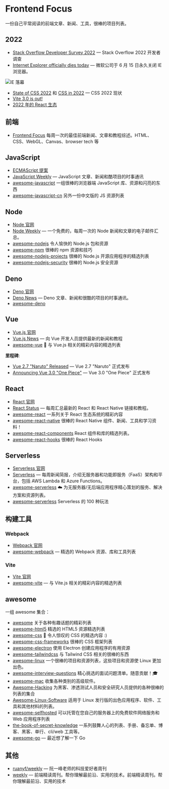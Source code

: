 # Frontend Focus

一份自己平常阅读的前端文章、新闻、工具，很棒的项目列表。

## 2022

- [Stack Overflow Developer Survey 2022](https://survey.stackoverflow.co/2022/) — Stack Overflow 2022 开发者调查
- [Internet Explorer officially dies today](https://www.trustedreviews.com/news/internet-explorer-officially-dies-today-4241472) — 微软公司于 6 月 15 日永久关闭 IE 浏览器。

![IE 落幕](https://upload-images.jianshu.io/upload_images/18281896-861e71f736cdc412.png?imageMogr2/auto-orient/strip%7CimageView2/2/w/1240)

- [State of CSS 2022](https://web.dev/state-of-css-2022/) 和 [CSS in 2022](https://www.bram.us/2021/12/27/css-in-2022/) — CSS 2022 现状
- [Vite 3.0 is out!](https://vitejs.dev/blog/announcing-vite3.html)
- [2022 年的 React 生态](https://juejin.cn/post/7085542534943883301)

## 前端

- [Frontend Focus](https://frontendfoc.us/) 每周一次的最佳前端新闻、文章和教程综述。HTML、CSS、WebGL、Canvas、browser tech 等

## JavaScript

- [ECMAScript 提案](https://tc39.es)
- [JavaScript Weekly](https://javascriptweekly.com/) — JavaScript 文章、新闻和酷项目的时事通讯
- [awesome-javascript](https://github.com/sorrycc/awesome-javascript) 一组很棒的浏览器端 JavaScript 库、资源和闪亮的东西
- [awesome-javascript-cn](https://github.com/jobbole/awesome-javascript-cn) 另外一份中文版的 JS 资源列表

## Node

- [Node 官网](https://nodejs.org/en/)
- [Node Weekly](https://nodeweekly.com/) — 一个免费的，每周一次的 Node 新闻和文章的电子邮件汇总。
- [awesome-nodejs](https://github.com/sindresorhus/awesome-nodejs) 令人愉快的 Node.js 包和资源
- [awesome-npm](https://github.com/sindresorhus/awesome-npm) 很棒的 npm 资源和技巧
- [awesome-nodejs-projects](https://github.com/sqreen/awesome-nodejs-projects) 很棒的 Node.js 开源应用程序的精选列表
- [awesome-nodejs-security](https://github.com/lirantal/awesome-nodejs-security) 很棒的 Node.js 安全资源

## Deno

- [Deno 官网](https://deno.land/)
- [Deno News](https://deno.news/) — Deno 文章、新闻和很酷的项目的时事通讯。
- [awesome-deno](https://github.com/denolib/awesome-deno)

## Vue

- [Vue.js 官网](https://vuejs.org/)
- [Vue.js News](https://news.vuejs.org/) — 向 Vue 开发人员提供最新的新闻和教程
- [awesome-vue](https://github.com/vuejs/awesome-vue) 🎉 与 Vue.js 相关的精彩内容的精选列表

**里程碑**:

- [Vue 2.7 "Naruto" Released](https://blog.vuejs.org/posts/vue-2-7-naruto.html) — Vue 2.7 "Naruto" 正式发布
- [Announcing Vue 3.0 "One Piece"](https://blog.vuejs.org/posts/vue-3-one-piece.html) — Vue 3.0 "One Piece" 正式发布

## React

- [React 官网](https://github.com/facebook/react)
- [React Status](https://react.statuscode.com/) — 每周汇总最新的 React 和 React Native 链接和教程。
- [awesome-react](https://github.com/enaqx/awesome-react) 一系列关于 React 生态系统的精彩内容
- [awesome-react-native](https://github.com/jondot/awesome-react-native) 很棒的 React Native 组件、新闻、工具和学习资料！
- [awesome-react-components](https://github.com/brillout/awesome-react-components) React 组件和库的精选列表。
- [awesome-react-hooks](https://github.com/rehooks/awesome-react-hooks) 很棒的 React Hooks

## Serverless

- [Serverless 官网](https://cn.serverless.com/)
- [Serverless](https://serverless.email/) — 每周新闻简报，介绍无服务器和功能即服务（FaaS）架构和平台，包括 AWS Lambda 和 Azure Functions。
- [awesome-serverless](https://github.com/anaibol/awesome-serverless) ☁️ 为无服务器/无后端应用程序精心策划的服务、解决方案和资源列表。
- [awesome-serverless](https://github.com/tinafangkunding/awesome-serverless) Serverless 的 100 种玩法

## 构建工具

### Webpack

- [Webpack 官网](https://webpack.js.org/)
- [awesome-webpack](https://github.com/webpack-contrib/awesome-webpack) — 精选的 Webpack 资源、库和工具列表

### Vite

- [Vite 官网](https://vitejs.dev/)
- [awesome-vite](https://github.com/vitejs/awesome-vite) — 与 Vite.js 相关的精彩内容的精选列表

## awesome

一组 awesome 集合：

- [awesome](https://github.com/sindresorhus/awesome) 关于各种有趣话题的精彩列表
- [awesome-html5](https://github.com/diegocard/awesome-html5) 精选的 HTML5 资源精选列表
- [awesome-css](https://github.com/awesome-css-group/awesome-css) 🎨 令人惊叹的 CSS 的精选内容 :)
- [awesome-css-frameworks](https://github.com/troxler/awesome-css-frameworks) 很棒的 CSS 框架列表
- [awesome-electron](https://github.com/sindresorhus/awesome-electron) 使用 Electron 创建应用程序的有用资源
- [awesome-tailwindcss](https://github.com/aniftyco/awesome-tailwindcss) 与 Tailwind CSS 相关的很棒的东西
- [awesome-linux](https://github.com/inputsh/awesome-linux) 一个很棒的项目和资源列表，这些项目和资源使 Linux 更加出色。
- [awesome-interview-questions](https://github.com/DopplerHQ/awesome-interview-questions) 精心挑选的面试问题清单。随意贡献！🎓
- [awesome-mac](https://github.com/jaywcjlove/awesome-mac) 收集各种类别的高级软件。
- [Awesome-Hacking](https://github.com/Hack-with-Github/Awesome-Hacking) 为黑客、渗透测试人员和安全研究人员提供的各种很棒的列表的集合
- [Awesome-Linux-Software](https://github.com/luong-komorebi/Awesome-Linux-Software) 适用于 Linux 发行版的出色应用程序、软件、工具和其他材料的列表。
- [awesome-selfhosted](https://github.com/awesome-selfhosted/awesome-selfhosted) 可以托管在您自己的服务器上的免费软件网络服务和 Web 应用程序列表
- [the-book-of-secret-knowledge](https://github.com/trimstray/the-book-of-secret-knowledge) 一系列鼓舞人心的列表、手册、备忘单、博客、黑客、单行、cli/web 工具等。
- [awesome-go](https://github.com/avelino/awesome-go) — 最近想了解一下 Go

## 其他

- [ruanyf/weekly](https://github.com/ruanyf/weekly) — 阮一峰老师的科技爱好者周刊
- [weekly](https://github.com/ascoders/weekly) — 前端精读周刊。帮你理解最前沿、实用的技术。前端精读周刊。帮你理解最前沿、实用的技术
